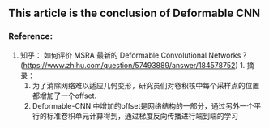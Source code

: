 ## This article is the conclusion of Deformable CNN
### Reference:
  1. 知乎： 如何评价 MSRA 最新的 Deformable Convolutional Networks？ (https://www.zhihu.com/question/57493889/answer/184578752)
    1. 摘录： 
      1. 为了消除网络难以适应几何变形，研究员们对卷积核中每个采样点的位置都增加了一个offset.
      2. Deformable-CNN 中增加的offset是网络结构的一部分，通过另外一个平行的标准卷积单元计算得到，通过梯度反向传播进行端到端的学习

